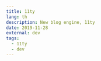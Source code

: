 ```yaml
---
title: 11ty
lang: th
description: New blog engine, 11ty
date: 2019-11-28
external: dev
tags:
  - 11ty
  - dev
---
```

